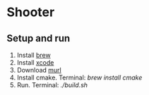 # Shooter

## Setup and run

1. Install [brew](https://brew.sh)
1. Install [xcode](https://developer.apple.com/xcode/)
1. Download [murl](https://murlengine.com/?murlpage=download&murllang=en&murlfile=murl_2018.2.7478.zip)
1. Install cmake. Terminal: *brew install cmake*
1. Run. Terminal: *./build.sh*